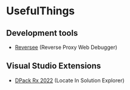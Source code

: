 # UsefulThings

## Development tools
- [Reversee](https://www.reversee.ninja/) (Reverse Proxy Web Debugger)

## Visual Studio Extensions
- [DPack Rx 2022](https://github.com/sergey-visual-studio/dpack) (Locate In Solution Explorer)
